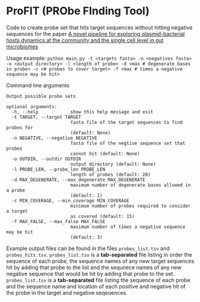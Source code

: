 # ProFIT (PRObe FInding Tool)
Code to create probe set that hits target sequences without hitting negative sequences for the paper [A novel pipeline for exploring plasmid-bacterial hosts dynamics at the community and the single cell level in gut microbiomes]()

Usage example: `python main.py -t <targets fasta> -n <negatives fasta> -o <output directory> -l <length of probe> -d <max # degenerate bases in probe> -c <# probes to cover target> -f <max # times a negative sequence may be hit>`

Command line arguments
```
Output possible probe sets

optional arguments:
  -h, --help            show this help message and exit
  -t TARGET, --target TARGET
                        fasta file of the target sequences to find probes for
                        (default: None)
  -n NEGATIVE, --negative NEGATIVE
                        fasta file of the negtive sequence set that probes
                        cannot hit (default: None)
  -o OUTDIR, --outdir OUTDIR
                        output directory (default: None)
  -l PROBE_LEN, --probe_len PROBE_LEN
                        length of probes (default: 20)
  -d MAX_DEGENERATE, --max_degenerate MAX_DEGENERATE
                        maximum number of degenerate bases allowed in a probe
                        (default: 1)
  -c MIN_COVERAGE, --min_coverage MIN_COVERAGE
                        minimum number of probes required to consider a target
                        as covered (default: 15)
  -f MAX_FALSE, --max_false MAX_FALSE
                        maximum number of times a negative sequence may be hit
                        (default: 3)
```
Example output files can be found in the files `probes_list.tsv` and `probes_hits.tsv`. `probes_list.tsv` is a **tab-separated** file listing in order the sequence of each probe, the sequence names of any new target sequences hit by adding that probe to the list and the sequnece names of any new negative sequence that would be hit by adding that probe to the set. `probes_list.tsv` is a **tab-separated** file listing the sequence of each probe and the sequence name and location of each positive and negative hit of the probe in the target and negative seqeuences.
